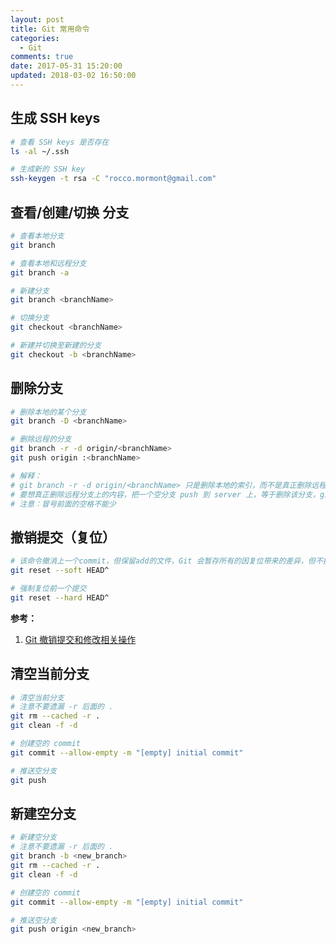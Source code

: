 ```yaml
---
layout: post
title: Git 常用命令
categories:
  - Git
comments: true
date: 2017-05-31 15:20:00
updated: 2018-03-02 16:50:00
---
```


## 生成 SSH keys

```bash
# 查看 SSH keys 是否存在
ls -al ~/.ssh

# 生成新的 SSH key
ssh-keygen -t rsa -C "rocco.mormont@gmail.com"
```

<!-- more -->

## 查看/创建/切换 分支

```bash
# 查看本地分支
git branch

# 查看本地和远程分支
git branch -a

# 新建分支
git branch <branchName>

# 切换分支
git checkout <branchName>

# 新建并切换至新建的分支
git checkout -b <branchName>
```

## 删除分支

```bash
# 删除本地的某个分支
git branch -D <branchName>

# 删除远程的分支
git branch -r -d origin/<branchName>
git push origin :<branchName>

# 解释：
# git branch -r -d origin/<branchName> 只是删除本地的索引，而不是真正删除远程分支的内容
# 要想真正删除远程分支上的内容，把一个空分支 push 到 server 上，等于删除该分支，git push origin :<branchName>
# 注意：冒号前面的空格不能少
```

## 撤销提交（复位）

```bash
# 该命令撤消上一个commit，但保留add的文件，Git 会暂存所有的因复位带来的差异，但不提交它们
git reset --soft HEAD^

# 强制复位前一个提交
git reset --hard HEAD^
```

**参考：**

1.  [Git 撤销提交和修改相关操作](http://www.cnblogs.com/binyue/p/5148928.html)

## 清空当前分支

```bash
# 清空当前分支
# 注意不要遗漏 -r 后面的 .
git rm --cached -r .
git clean -f -d

# 创建空的 commit
git commit --allow-empty -m "[empty] initial commit"

# 推送空分支
git push
```

## 新建空分支

```bash
# 新建空分支
# 注意不要遗漏 -r 后面的 .
git branch -b <new_branch>
git rm --cached -r .
git clean -f -d

# 创建空的 commit
git commit --allow-empty -m "[empty] initial commit"

# 推送空分支
git push origin <new_branch>
```
